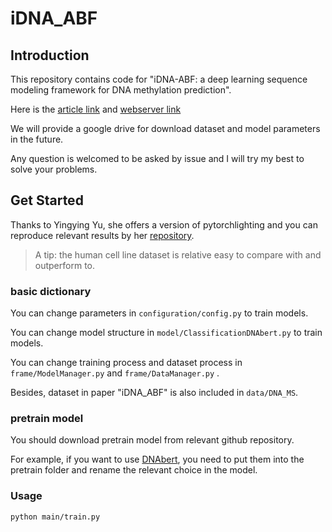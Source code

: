 # iDNA_ABF

## Introduction

This repository contains code for "iDNA-ABF: a deep learning sequence modeling framework for DNA methylation prediction".

Here is the [article link](https://genomebiology.biomedcentral.com/articles/10.1186/s13059-022-02780-1) and [webserver link](https://server.wei-group.net/idnaabf)

We will provide a google drive for download dataset and model parameters in the future. 

Any question is welcomed to be asked by issue and I will try my best to solve your problems.

## Get Started

Thanks to Yingying Yu, she offers a version of pytorchlighting and you can reproduce relevant results by her [repository](https://github.com/YUYING07/iDNA-ABF-automl).

>A tip: the human cell line dataset is relative easy to compare with and outperform to.

### basic dictionary
You can change parameters in `configuration/config.py` to train models.

You can change model structure in `model/ClassificationDNAbert.py` to train models.

You can change training process and dataset process in `frame/ModelManager.py` and `frame/DataManager.py` .

Besides, dataset in paper "iDNA_ABF" is also included in `data/DNA_MS`.

### pretrain model
You should download pretrain model from relevant github repository.

For example, if you want to use [DNAbert](https://github.com/jerryji1993/DNABERT), you need to put them into the pretrain folder and rename the relevant choice in the model.

### Usage

``python main/train.py``